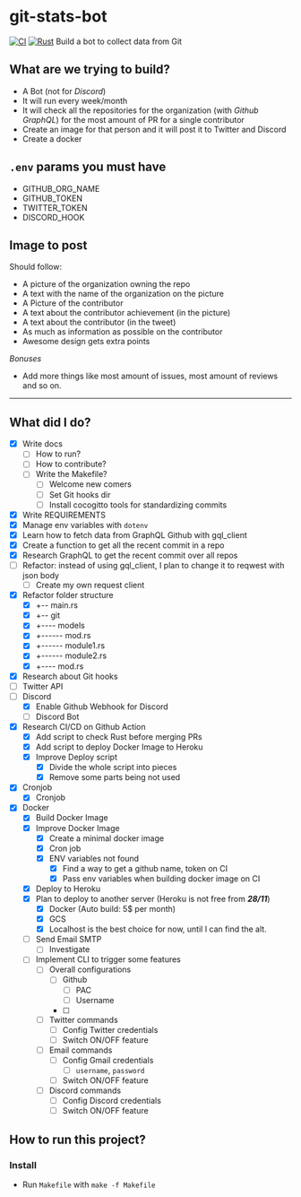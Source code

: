 # git-stats-bot
[![CI](https://github.com/maemreyo/git-stats-bot/actions/workflows/ci.yml/badge.svg?branch=master)](https://github.com/maemreyo/git-stats-bot/actions/workflows/ci.yml)
[![Rust](https://github.com/maemreyo/git-stats-bot/actions/workflows/rust.yml/badge.svg)](https://github.com/maemreyo/git-stats-bot/actions/workflows/rust.yml)
Build a bot to collect data from Git

## What are we trying to build?
- A Bot (not for *Discord*)
- It will run every week/month
- It will check all the repositories for the organization (with *Github GraphQL*) for the most amount of PR for a single contributor
- Create an image for that person and it will post it to Twitter and Discord
- Create a docker
## `.env` params you must have
- GITHUB_ORG_NAME
- GITHUB_TOKEN
- TWITTER_TOKEN
- DISCORD_HOOK

## Image to post
Should follow:
- A picture of the organization owning the repo
- A text with the name of the organization on the picture
- A Picture of the contributor
- A text about the contributor achievement (in the picture)
- A text about the contributor (in the tweet)
- As much as information as possible on the contributor
- Awesome design gets extra points
  
*Bonuses*
- Add more things like most amount of issues, most amount of reviews and so on.
---
## What did I do?
- [x] Write docs
  - [ ] How to run?
  - [ ] How to contribute?
  - [ ] Write the Makefile?
    - [ ] Welcome new comers
    - [ ] Set Git hooks dir
    - [ ] Install cocogitto tools for standardizing commits
- [x] Write REQUIREMENTS
- [x] Manage env variables with `dotenv`
- [x] Learn how to fetch data from GraphQL Github with gql_client
- [x] Create a function to get all the recent commit in a repo
- [x] Research GraphQL to get the recent commit over all repos
- [ ] Refactor: instead of using gql_client, I plan to change it to reqwest with json body
  - [ ] Create my own request client
- [x] Refactor folder structure
  - [x] +-- main.rs
  - [x] +-- git
  - [x] +---- models
  - [x] +------ mod.rs
  - [x] +------ module1.rs
  - [x] +------ module2.rs
  - [x] +---- mod.rs
- [x] Research about Git hooks
- [ ] Twitter API
- [ ] Discord
  - [x] Enable Github Webhook for Discord
  - [ ] Discord Bot
- [x] Research CI/CD on Github Action
  - [x] Add script to check Rust before merging PRs
  - [x] Add script to deploy Docker Image to Heroku
  - [x] Improve Deploy script
    - [x] Divide the whole script into pieces
    - [x] Remove some parts being not used
- [x] Cronjob
  - [x] Cronjob
- [x] Docker
  - [x] Build Docker Image
  - [x] Improve Docker Image
    - [x] Create a minimal docker image
    - [x] Cron job
    - [x] ENV variables not found
      - [x] Find a way to get a github name, token on CI
      - [x] Pass env variables when building docker image on CI
  - [x] Deploy to Heroku
  - [x] Plan to deploy to another server (Heroku is not free from ***28/11***)
    - [x] Docker (Auto build: 5$ per month)
    - [x] GCS
    - [x] Localhost is the best choice for now, until I can find the alt.
  - [ ] Send Email SMTP
    - [ ] Investigate
  - [ ] Implement CLI to trigger some features
    - [ ] Overall configurations
      - [ ] Github
        - [ ] PAC
        - [ ] Username
      - [ ] 
    - [ ] Twitter commands
      - [ ] Config Twitter credentials
      - [ ] Switch ON/OFF feature
    - [ ] Email commands
      - [ ] Config Gmail credentials
        - [ ] `username`, `password`
      - [ ] Switch ON/OFF feature
    - [ ] Discord commands
      - [ ] Config Discord credentials
      - [ ] Switch ON/OFF feature

## How to run this project?

### Install
- Run `Makefile` with `make -f Makefile`
